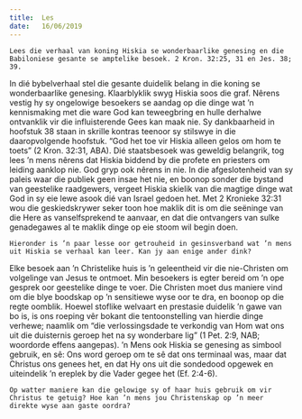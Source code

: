 ```yaml
---
title:  Les
date:   16/06/2019
---
```


`Lees die verhaal van koning Hiskia se wonderbaarlike genesing en die Babiloniese gesante se amptelike besoek. 2 Kron. 32:25, 31 en Jes. 38; 39.` 

In dié bybelverhaal stel die gesante duidelik belang in die koning se wonderbaarlike genesing. Klaarblyklik swyg Hiskia soos die graf. Nêrens vestig hy sy ongelowige besoekers se aandag op die dinge wat ’n kennismaking met die ware God kan teweegbring en hulle derhalwe ontvanklik vir die influisterende Gees kan maak nie. Sy dankbaarheid in hoofstuk 38 staan in skrille kontras teenoor sy stilswye in die daaropvolgende hoofstuk. “God het toe vir Hiskia alleen gelos om hom te toets” (2 Kron. 32:31, ABA). Dié staatsbesoek was geweldig belangrik, tog lees ’n mens nêrens dat Hiskia biddend by die profete en priesters om leiding aanklop nie. God gryp ook nêrens in nie. In die afgeslotenheid van sy paleis waar die publiek geen insae het nie, en boonop sonder die bystand van geestelike raadgewers, vergeet Hiskia skielik van die magtige dinge wat God in sy eie lewe asook dié van Israel gedoen het. Met 2 Kronieke 32:31 wou die geskiedskrywer seker toon hoe maklik dit is om die seëninge van die Here as vanselfsprekend te aanvaar, en dat die ontvangers van sulke genadegawes al te maklik dinge op eie stoom wil begin doen. 

`Hieronder is ’n paar lesse oor getrouheid in gesinsverband wat ’n mens uit Hiskia se verhaal kan leer. Kan jy aan enige ander dink?` 

Elke besoek aan ’n Christelike huis is ’n geleentheid vir die nie-Christen om volgelinge van Jesus te ontmoet. Min besoekers is egter bereid om ’n ope gesprek oor geestelike dinge te voer. Die Christen moet dus maniere vind om die blye boodskap op ’n sensitiewe wyse oor te dra, en boonop op die regte oomblik. Hoewel stoflike welvaart en prestasie duidelik ’n gawe van bo is, is ons roeping vêr bokant die tentoonstelling van hierdie dinge verhewe; naamlik om “die verlossingsdade te verkondig van Hom wat ons uit die duisternis geroep het na sy wonderbare lig” (1 Pet. 2:9, NAB; woordorde effens aangepas). ’n Mens ook Hiskia se genesing as simbool gebruik, en sê: Ons word geroep om te sê dat ons terminaal was, maar dat Christus ons genees het, en dat Hy ons uit die sondedood opgewek en uiteindelik ’n ereplek by die Vader gegee het (Ef. 2:4-6). 

`Op watter maniere kan die gelowige sy of haar huis gebruik om vir Christus te getuig? Hoe kan ’n mens jou Christenskap op ’n meer direkte wyse aan gaste oordra?`